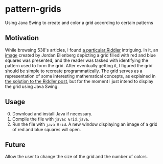 # pattern-grids
Using Java Swing to create and color a grid according to certain patterns

## Motivation
While browsing 538's articles, I found [a particular Riddler](https://fivethirtyeight.com/features/what-the-heck-are-these-dang-bits/) intriguing. In it, an [image](https://fivethirtyeight.com/wp-content/uploads/2019/01/ellenberg.png) created by Jordan Ellenberg depicting a grid filled with red and blue squares was presented, and the reader was tasked with identifying the pattern used to form the grid. After eventually getting it, I figured the grid should be simple to recreate programmatically. The grid serves as a representation of some interesting mathematical concepts, as explained in [the solution to the Riddler post](https://fivethirtyeight.com/features/in-space-no-one-can-hear-your-3d-printer-die/), but for the moment I just intend to display the grid using Java Swing.

## Usage
0. Download and install Java if necessary.
1. Compile the file with ```javac Grid.java```.
2. Run the file with ```java Grid```. A new window displaying an image of a grid of red and blue squares will open.

## Future
Allow the user to change the size of the grid and the number of colors.

